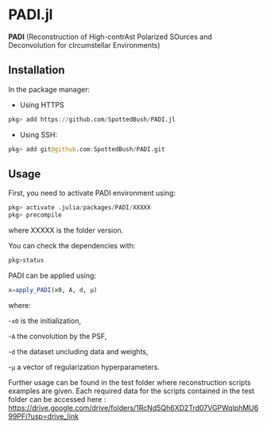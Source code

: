 # PADI.jl
**PADI** (Reconstruction of High-contrAst Polarized SOurces and Deconvolution for cIrcumstellar Environments)


## Installation

In the package manager:
- Using HTTPS
```julia
pkg> add https://github.com/SpottedBush/PADI.jl
```

- Using SSH:
```julia
pkg> add git@github.com:SpottedBush/PADI.git
```

## Usage

First, you need to activate PADI environment using:
```julia
pkg> activate .julia/packages/PADI/XXXXX
pkg> precompile
```
where XXXXX is the folder version.

You can check the dependencies with:

```julia
pkg>status
```
PADI can be applied using:

```julia
x=apply_PADI(x0, A, d, μ)
```
where:

-`x0` is the initialization,

-`A` the convolution by the PSF,

-`d` the dataset uncluding data and weights,

-`μ` a vector of regularization hyperparameters.


Further usage can be found in the test folder where reconstruction scripts examples are given.
Each required data for the scripts contained in the test folder can be accessed here : https://drive.google.com/drive/folders/1RcNd5Qh6XD2Trd07VGPWqlphMU699PFi?usp=drive_link
